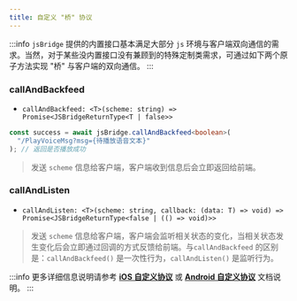 ```yaml
---
title: 自定义 "桥" 协议
---
```


:::info
`jsBridge` 提供的内置接口基本满足大部分 `js` 环境与客户端双向通信的需求。当然，对于某些没内置接口没有兼顾到的特殊定制类需求，可通过如下两个原子方法实现 "桥" 与客户端的双向通信。
:::

### callAndBackfeed

- `callAndBackfeed: <T>(scheme: string) => Promise<JSBridgeReturnType<T | false>>`

```ts title="示例"
const success = await jsBridge.callAndBackfeed<boolean>(
  "/PlayVoiceMsg?msg={待播放语音文本}"
); // 返回是否播放成功
```

> 发送 `scheme` 信息给客户端，客户端收到信息后会立即返回给前端。

### callAndListen

- `callAndListen: <T>(scheme: string, callback: (data: T) => void) => Promise<JSBridgeReturnType<false | (() => void)>>`

> 发送 `scheme` 信息给客户端，客户端会监听相关状态的变化，当相关状态发生变化后会立即通过回调的方式反馈给前端。与`callAndBackfeed` 的区别是：`callAndBackfeed()` 是一次性行为，`callAndListen()` 是监听行为。

:::info
更多详细信息说明请参考 **[iOS 自定义协议](../app/iOS.md#callandbackfeed)** 或 **[Android 自定义协议](../app/Android.md#callandbackfeed)** 文档说明。
:::
